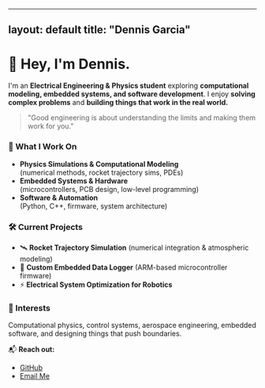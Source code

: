 
---
layout: default
title: "Dennis Garcia"
---

# 👋 Hey, I'm Dennis.
I'm an **Electrical Engineering & Physics student** exploring **computational modeling, embedded systems, and software development**. I enjoy **solving complex problems** and **building things that work in the real world.**

> "Good engineering is about understanding the limits and making them work for you."  

### 🚀 What I Work On
- **Physics Simulations & Computational Modeling**  
  (numerical methods, rocket trajectory sims, PDEs)  
- **Embedded Systems & Hardware**  
  (microcontrollers, PCB design, low-level programming)  
- **Software & Automation**  
  (Python, C++, firmware, system architecture)  

### 🛠 Current Projects
- 🛰 **Rocket Trajectory Simulation** (numerical integration & atmospheric modeling)  
- 🔬 **Custom Embedded Data Logger** (ARM-based microcontroller firmware)  
- ⚡ **Electrical System Optimization for Robotics**  

### 🎯 Interests  
Computational physics, control systems, aerospace engineering, embedded software, and designing things that push boundaries.

📬 **Reach out:**  
- [GitHub](https://github.com/prcio)  
- [Email Me](mailto:your-email@example.com)  
